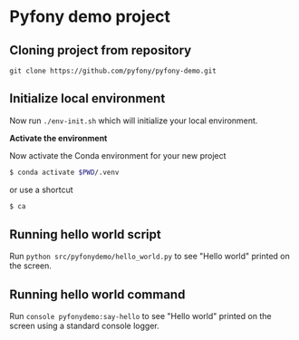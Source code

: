 # Pyfony demo project

## Cloning project from repository

```
git clone https://github.com/pyfony/pyfony-demo.git
```

## Initialize local environment 

Now run `./env-init.sh` which will initialize your local environment.

**Activate the environment**

Now activate the Conda environment for your new project

```bash
$ conda activate $PWD/.venv
```

or use a shortcut

```bash
$ ca
```

## Running hello world script

Run `python src/pyfonydemo/hello_world.py` to see "Hello world" printed on the screen.

## Running hello world command

Run `console pyfonydemo:say-hello` to see "Hello world" printed on the screen using a standard console logger.
